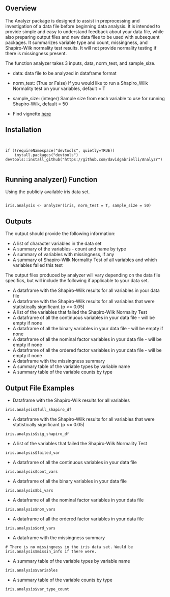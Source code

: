 ## Overview

The Analyzr package is designed to assist in preprocessing and investigation of a data file before beginning data analysis. It is intended to provide simple and easy to understand feedback about your data file, while also preparing output files and new data files to be used with subsequent packages. It summarizes variable type and count, missingness, and Shapiro-Wilk normality test results. It will not provide normality testing if there is missingness present.

The function analyzer takes 3 inputs, data, norm_test, and sample_size. 

* data: data file to be analyzed in dataframe format
* norm_test: (True or False) If you would like to run a Shapiro_Wilk Normality test on your variables, default = T
* sample_size: (integer) Sample size from each variable to use for running Shapiro-Wilk, default = 50

* Find vignette [here](https://github.com/davidgabrielli/Analyzr/blob/main/vignettes/Analyzr%20Vignette.html)

## Installation
```{r, warning=FALSE, message=FALSE}


if (!requireNamespace("devtools", quietly=TRUE))
    install.packages("devtools")
devtools::install_github("https://github.com/davidgabrielli/Analyzr")


```

## Running analyzer() Function 
Using the publicly available iris data set.
```{r}

iris.analysis <- analyzer(iris, norm_test = T, sample_size = 50)

```

## Outputs

The output should provide the following information: 

* A list of character variables in the data set
* A summary of the variables - count and name by type
* A summary of variables with missingness, if any
* A summary of Shapiro-Wilk Normality Test of all variables and which variables failed this test

The output files produced by analyzer will vary depending on the data file specifics, but will include the following if applicable to your data set.

* A dataframe with the Shapiro-Wilk results for all variables in your data file
* A dataframe with the Shapiro-Wilk results for all variables that were statistically significant (p <= 0.05)
* A list of the variables that failed the Shapiro-Wilk Normality Test
* A dataframe of all the continuous variables in your data file - will be empty if none
* A dataframe of all the binary variables in your data file - will be empty if none
* A dataframe of all the nominal factor variables in your data file - will be empty if none
* A dataframe of all the ordered factor variables in your data file - will be empty if none
* A dataframe with the missingness summary
* A summary table of the variable types by variable name
* A summary table of the variable counts by type

## Output File Examples

- Dataframe with the Shapiro-Wilk results for all variables
```{r}
iris.analysis$full_shapiro_df
```

- A dataframe with the Shapiro-Wilk results for all variables that were statistically significant (p <= 0.05)
```{r}
iris.analysis$sig_shapiro_df
```

- A list of the variables that failed the Shapiro-Wilk Normality Test
```{r}
iris.analysis$failed_var
```

- A dataframe of all the continuous variables in your data file
```{r}
iris.analysis$cont_vars
```

- A dataframe of all the binary variables in your data file
```{r}
iris.analysis$bi_vars
```

- A dataframe of all the nominal factor variables in your data file
```{r}
iris.analysis$nom_vars
```

- A dataframe of all the ordered factor variables in your data file
```{r}
iris.analysis$ord_vars
```

- A dataframe with the missingness summary
```{r}
# There is no missingness in the iris data set. Would be iris.analysis$missin_info if there were.
```

- A summary table of the variable types by variable name
```{r}
iris.analysis$variables
```

- A summary table of the variable counts by type
```{r}
iris.analysis$var_type_count
```
